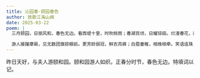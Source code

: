 ```yaml
---
title: 沁园春·颐园春色
author: 放歌江海山阙
date: 2025-03-22
poem: |
  三月颐园，日丽风和，春色无边。看西堤十里，时吹桃雨；春湖百顷，日耀琼田。烂漫春花，翻飞彩蝶，岸柳风来似袅烟。湖光里，望舫船如画，归雁盘旋。

  游人接踵摩肩，见无数团旗掠眼前。更芳龄弱冠，鲜衣亮裤；白眉童稚，相挽相牵。笑语连珠，花间留影，喜上眉梢展美颜。与君约，观颐和春景，岁岁年年。
---
```


昨日天好，与夫人游颐和园。颐和园游人如织。正春分时节，春色无边。特填词以记。
